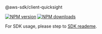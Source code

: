 @aws-sdk/client-quicksight

[![NPM version](https://img.shields.io/npm/v/@aws-sdk/client-quicksight/preview.svg)](https://www.npmjs.com/package/@aws-sdk/client-quicksight)
[![NPM downloads](https://img.shields.io/npm/dm/@aws-sdk/client-quicksight.svg)](https://www.npmjs.com/package/@aws-sdk/client-quicksight)

For SDK usage, please step to [SDK reademe](https://github.com/aws/aws-sdk-js-v3).
